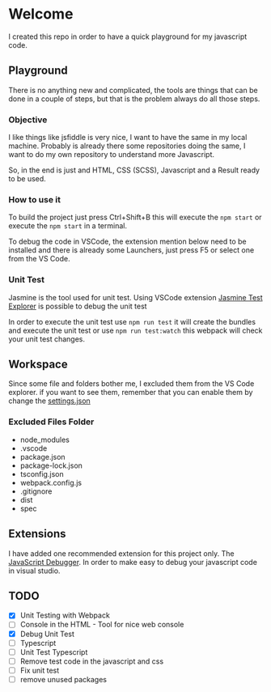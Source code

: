 # Welcome

I created this repo in order to have a quick playground for my javascript code.

## Playground

There is no anything new and complicated, the tools are things that can be done in a couple of steps, but that is the problem always do all those steps.

### Objective

I like things like jsfiddle is very nice, I want to have the same in my local machine. Probably is already there some repositories doing the same, I want to do my own repository to understand more Javascript.

So, in the end is just and HTML, CSS (SCSS), Javascript and a Result ready to be used.

### How to use it

To build the project just press Ctrl+Shift+B this will execute the ```npm start``` or execute the ```npm start``` in a terminal.

To debug the code in VSCode, the extension mention below need to be installed and there is already some Launchers, just press F5 or select one from the VS Code.

### Unit Test

Jasmine is the tool used for unit test. Using VSCode extension [Jasmine Test Explorer](https://marketplace.visualstudio.com/items?itemName=hbenl.vscode-jasmine-test-adapter) is possible to debug the unit test

In order to execute the unit test use ```npm run test``` it will create the bundles and execute the unit test or use ```npm run test:watch``` this webpack will check your unit test changes.

## Workspace

Since some file and folders bother me, I excluded them from the VS Code explorer. if you want to see them, remember that you can enable them by change the [settings.json](./.vscode/settings.json)

### Excluded Files Folder

- node_modules
- .vscode
- package.json
- package-lock.json
- tsconfig.json
- webpack.config.js
- .gitignore
- dist
- spec

## Extensions

I have added one recommended extension for this project only. The [JavaScript Debugger](https://marketplace.visualstudio.com/items?itemName=ms-vscode.js-debug). In order to make easy to debug your javascript code in visual studio.

## TODO

- [x] Unit Testing with Webpack
- [ ] Console in the HTML - Tool for nice web console
- [x] Debug Unit Test
- [ ] Typescript
- [ ] Unit Test Typescript
- [ ] Remove test code in the javascript and css
- [ ] Fix unit test
- [ ] remove unused packages
